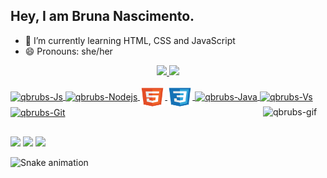 ## Hey, I am Bruna Nascimento.

* 🌱 I’m currently learning HTML, CSS and JavaScript
* 😄 Pronouns: she/her

<div align="center">
  <a href="https://github.com/qbrubs">
  <img height="180em" src="https://github-readme-stats.vercel.app/api?username=qbrubs&show_icons=true&theme=gruvbox_light&include_all_commits=true&count_private=true"/>
  <img height="180em" src="https://github-readme-stats.vercel.app/api/top-langs/?username=qbrubs&layout=compact&langs_count=7&theme=gruvbox_light"/>
</div>

<div style="display: inline_block"><br>
  <img align="center" alt="qbrubs-Js" height="30" width="40" src="https://cdn.jsdelivr.net/gh/devicons/devicon/icons/javascript/javascript-plain.svg">
  <img align="center" alt="qbrubs-Nodejs" height="30" width="40" src="https://cdn.jsdelivr.net/gh/devicons/devicon/icons/nodejs/nodejs-original.svg">
  <img align="center" alt="qbrubs-HTML" height="30" width="40" src="https://raw.githubusercontent.com/devicons/devicon/master/icons/html5/html5-original.svg">
  <img align="center" alt="qbrubs-CSS" height="30" width="40" src="https://raw.githubusercontent.com/devicons/devicon/master/icons/css3/css3-original.svg">
  <img align="center" alt="qbrubs-Java" height="40" width="50" src="https://cdn.jsdelivr.net/gh/devicons/devicon/icons/java/java-original-wordmark.svg">
  <img align="center" alt="qbrubs-Vs" height="30" width="40" src="https://cdn.jsdelivr.net/gh/devicons/devicon/icons/visualstudio/visualstudio-plain.svg">
  <img align="center" alt="qbrubs-Git" height="30" width="40" src="https://cdn.jsdelivr.net/gh/devicons/devicon/icons/git/git-original.svg">
  <img align="right" alt="qbrubs-gif" height="100" width="100" src="https://user-images.githubusercontent.com/103202544/168700085-ea41c9bd-493b-4368-a269-3ab07fa08f9f.gif">
 
</div>
  
  ##
  
 <div> 
  <a href="https://instagram.com/qbrubs" target="_blank"><img src="https://img.shields.io/badge/-Instagram-%23E4405F?style=for-the-badge&logo=instagram&logoColor=white" target="_blank"></a> 
  <a href="mailto:qbrubs@hotmail.com"><img src="https://img.shields.io/badge/Microsoft_Outlook-0078D4?style=for-the-badge&logo=microsoft-outlook&logoColor=white" target="_blank"></a>
  <a href="https://www.linkedin.com/in/qbrubs" target="_blank"><img src="https://img.shields.io/badge/-LinkedIn-%230077B5?style=for-the-badge&logo=linkedin&logoColor=white" target="_blank"></a> 

  ![Snake animation](https://github.com/qbrubs/qbrubs/blob/output/github-contribution-grid-snake.svg)
 
</div>
